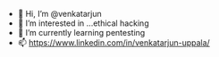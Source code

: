 - 👋 Hi, I’m @venkatarjun
- 👀 I’m interested in ...ethical hacking
- 🌱 I’m currently learning pentesting
- 📫 https://www.linkedin.com/in/venkatarjun-uppala/

<!---
venkatarjun/venkatarjun is a ✨ special ✨ repository because its `README.md` (this file) appears on your GitHub profile.
You can click the Preview link to take a look at your changes.
--->
